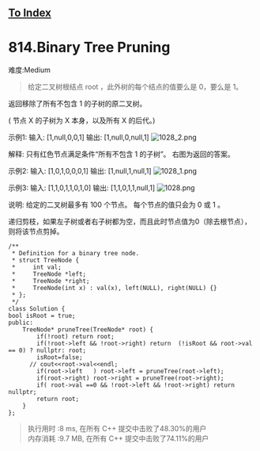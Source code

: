 [To Index](/index.md)
---
# 814.Binary Tree Pruning
难度:Medium
> 给定二叉树根结点 root ，此外树的每个结点的值要么是 0，要么是 1。

返回移除了所有不包含 1 的子树的原二叉树。

( 节点 X 的子树为 X 本身，以及所有 X 的后代。)

示例1:
输入: [1,null,0,0,1]
输出: [1,null,0,null,1]
![1028_2.png](https://i.loli.net/2019/10/16/xk2N9PuaV7r6lch.png)

解释: 
只有红色节点满足条件“所有不包含 1 的子树”。
右图为返回的答案。

示例2:
输入: [1,0,1,0,0,0,1]
输出: [1,null,1,null,1]
![1028_1.png](https://i.loli.net/2019/10/16/gphcfuUWX3CS8ea.png)


示例3:
输入: [1,1,0,1,1,0,1,0]
输出: [1,1,0,1,1,null,1]
![1028.png](https://i.loli.net/2019/10/16/rZIwfhVbT6iyUYF.png)


说明:
给定的二叉树最多有 100 个节点。
每个节点的值只会为 0 或 1 。

递归剪枝，如果左子树或者右子树都为空，而且此时节点值为0（除去根节点），则将该节点剪掉。  

```
/**
 * Definition for a binary tree node.
 * struct TreeNode {
 *     int val;
 *     TreeNode *left;
 *     TreeNode *right;
 *     TreeNode(int x) : val(x), left(NULL), right(NULL) {}
 * };
 */
class Solution {
bool isRoot = true;
public:
    TreeNode* pruneTree(TreeNode* root) {
        if(!root) return root;
        if(!root->left && !root->right) return  (!isRoot && root->val == 0) ? nullptr: root;
        isRoot=false;
      // cout<<root->val<<endl;
        if(root->left   ) root->left = pruneTree(root->left);
        if(root->right) root->right = pruneTree(root->right);
        if( root->val ==0 && !root->left && !root->right) return nullptr;
        return root; 
    }
};
```
> 执行用时 :8 ms, 在所有 C++ 提交中击败了48.30%的用户   
内存消耗 :9.7 MB, 在所有 C++ 提交中击败了74.11%的用户
